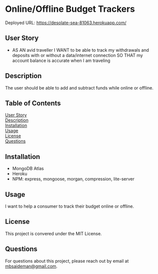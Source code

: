# Online/Offline Budget Trackers

Deployed URL: https://desolate-sea-81063.herokuapp.com/

## User Story

- AS AN avid traveller I WANT to be able to track my withdrawals and deposits with or without a data/internet connection SO THAT my account balance is accurate when I am traveling

## Description

The user should be able to add and subtract funds while online or offline.

## Table of Contents

[User Story](#userstory)  
[Description](#description)  
[Installation](#installation)  
[Usage](#usage)  
[License](#license)  
[Questions](#questions)

## Installation

- MongoDB Atlas
- Heroku
- NPM: express, mongoose, morgan, compression, lite-server

## Usage

I want to help a consumer to track their budget online or offline.

## License

This project is convered under the MIT License.

## Questions

For questions about this project, please reach out by email at mbsaideman@gmail.com.

